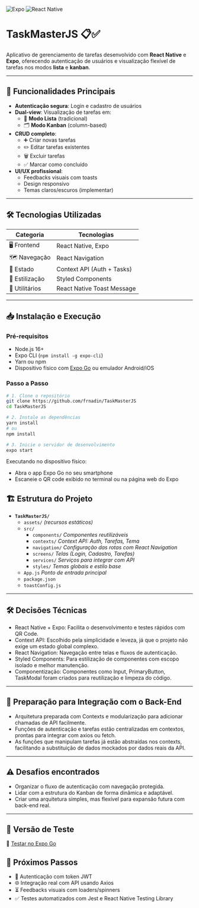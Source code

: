 ![Expo](https://img.shields.io/badge/expo-%5E50.0.0-blue?style=flat&logo=expo&logoColor=white)
![React Native](https://img.shields.io/badge/react--native-mobile--app-blueviolet?logo=react)


# TaskMasterJS 📋✅

Aplicativo de gerenciamento de tarefas desenvolvido com **React Native** e **Expo**, oferecendo autenticação de usuários e visualização flexível de tarefas nos modos **lista** e **kanban**.

---

## 🚀 Funcionalidades Principais

- **Autenticação segura**: Login e cadastro de usuários
- **Dual-view**: Visualização de tarefas em:
  - 📃 **Modo Lista** (tradicional)
  - 🗂 **Modo Kanban** (column-based)
- **CRUD completo**:
  - ➕ Criar novas tarefas
  - ✏️ Editar tarefas existentes
  - 🗑️ Excluir tarefas
  - ✅ Marcar como concluído
- **UI/UX profissional**:
  - Feedbacks visuais com toasts
  - Design responsivo
  - Temas claros/escuros (implementar)

---

## 🛠️ Tecnologias Utilizadas

| Categoria       | Tecnologias                          |
|-----------------|--------------------------------------|
| 🖥 Frontend     | React Native, Expo                   |
| 🗺 Navegação    | React Navigation                     |
| 🧠 Estado       | Context API (Auth + Tasks)           |
| 🎨 Estilização  | Styled Components                    |
| 🔧 Utilitários  | React Native Toast Message           |

---

## 📥 Instalação e Execução

### Pré-requisitos
- Node.js 16+
- Expo CLI (`npm install -g expo-cli`)
- Yarn ou npm
- Dispositivo físico com [Expo Go](https://expo.io/client) ou emulador Android/iOS



### Passo a Passo
```bash
# 1. Clone o repositório
git clone https://github.com/frnadin/TaskMasterJS
cd TaskMasterJS

# 2. Instale as dependências
yarn install
# ou
npm install

# 3. Inicie o servidor de desenvolvimento
expo start
```

Executando no dispositivo físico:

- Abra o app Expo Go no seu smartphone
- Escaneie o QR code exibido no terminal ou na página web do Expo

## 🏗️ Estrutura do Projeto

- **`TaskMasterJS/`**
  - `assets/` *(recursos estáticos)*
  - `src/`
    - `components/` *Componentes reutilizáveis*
    - `contexts/` *Context API: Auth, Tarefas, Tema*
    - `navigation/` *Configuração das rotas com React Navigation*
    - `screens/` *Telas (Login, Cadastro, Tarefas)*
    - `services/` *Serviços para integrar com API*
    - `styles/` *Temas globais e estilo base*
  - `App.js` *Ponto de entrada principal*
  - `package.json`
  - `toastConfig.js`

---

## 🛠️ Decisões Técnicas

- React Native + Expo: Facilita o desenvolvimento e testes rápidos com QR Code.
- Context API: Escolhido pela simplicidade e leveza, já que o projeto não exige um estado global complexo.
- React Navigation: Navegação entre telas e fluxos de autenticação.
- Styled Components: Para estilização de componentes com escopo isolado e melhor manutenção.
- Componentização: Componentes como Input, PrimaryButton, TaskModal foram criados para reutilização e limpeza do código.

---

## 🔌 Preparação para Integração com o Back-End
- Arquitetura preparada com Contexts e modularização para adicionar chamadas de API facilmente.
- Funções de autenticação e tarefas estão centralizadas em contextos, prontas para integrar com axios ou fetch.
- As funções que manipulam tarefas já estão abstraídas nos contexts, facilitando a substituição de dados mockados por dados reais da API.

---

## ⚠️ Desafios encontrados
- Organizar o fluxo de autenticação com navegação protegida.
- Lidar com a estrutura do Kanban de forma dinâmica e adaptável.
- Criar uma arquitetura simples, mas flexível para expansão futura com back-end real.

---

## 📲 Versão de Teste  
🔗 [Testar no Expo Go](https://expo.dev/preview/update?message=Subindo%20EXPO&updateRuntimeVersion=1.0.0&createdAt=2025-05-26T04%3A08%3A58.999Z&slug=exp&projectId=90fa7945-e809-42cd-b82b-5dc75bbf8361&group=f7ddfeeb-273d-4d04-b9d5-240142427873)

## 📌 Próximos Passos

- 🔐 Autenticação com token JWT
- 🌐 Integração real com API usando Axios
- ⏳ Feedbacks visuais com loaders/spinners
- ✅ Testes automatizados com Jest e React Native Testing Library


